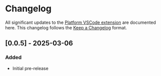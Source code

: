 # Changelog

All significant updates to the [Platform VSCode extension](https://marketplace.visualstudio.com/items?itemName=WSO2.choreo) are documented here. This changelog follows the [Keep a Changelog](https://keepachangelog.com/en/1.0.0/) format.

## [0.0.5] - 2025-03-06

### Added
- Initial pre-release